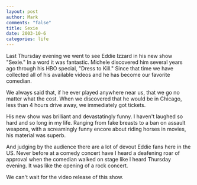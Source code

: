```yaml
--- 
layout: post
author: Mark
comments: "false"
title: Sexie
date: 2003-10-6
categories: life
---
```

Last Thursday evening we went to see Eddie Izzard in his new show "Sexie." In a word it was fantastic. Michele discovered him several years ago through his HBO special, "Dress to Kill." Since that time we have collected all of his available videos and he has become our favorite comedian.

We always said that, if he ever played anywhere near us, that we go no matter what the cost. When we discovered that he would be in Chicago, less than 4 hours drive away, we immediately got tickets.

His new show was brilliant and devastatingly funny. I haven't laughed so hard and so long in my life. Ranging from fake breasts to a ban on assault weapons, with a screamingly funny encore about riding horses in movies, his material was superb.

And judging by the audience there are a lot of devout Eddie fans here in the US. Never before at a comedy concert have I heard a deafening roar of approval when the comedian walked on stage like I heard Thursday evening. It was like the opening of a rock concert.

We can't wait for the video release of this show.
